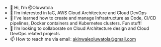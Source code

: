 - 👋 Hi, I’m @Oluwatola
- 👀 I’m interested in IaC, AWS Cloud Architecture and Cloud DevOps
- 🌱 I’ve learned how to create and manage Infrastructure as Code, CI/CD pipelines, Docker containers and Kubernetes clusters. Fun stuff!
- 💞️ I’m looking to collaborate on Cloud Architecture design and Cloud DevOps related projects
- 📫 How to reach me via email: akinwaleoluwatola@gmail.com

<!---
oluwatola/oluwatola is a ✨ special ✨ repository because its `README.md` (this file) appears on your GitHub profile.
You can click the Preview link to take a look at your changes.
--->
